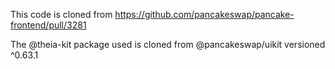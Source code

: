 This code is cloned from
https://github.com/pancakeswap/pancake-frontend/pull/3281

The @theia-kit package used is cloned from
@pancakeswap/uikit versioned ^0.63.1